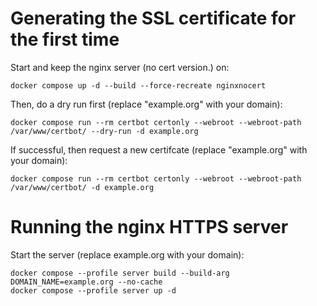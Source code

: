 # Generating the SSL certificate for the first time
Start and keep the nginx server (no cert version.) on:
```
docker compose up -d --build --force-recreate nginxnocert
```

Then, do a dry run first (replace "example.org" with your domain):
```
docker compose run --rm certbot certonly --webroot --webroot-path /var/www/certbot/ --dry-run -d example.org
```

If successful, then request a new certifcate (replace "example.org" with your domain):
```
docker compose run --rm certbot certonly --webroot --webroot-path /var/www/certbot/ -d example.org
```

# Running the nginx HTTPS server
Start the server (replace example.org with your domain):
```
docker compose --profile server build --build-arg DOMAIN_NAME=example.org --no-cache
docker compose --profile server up -d
```
